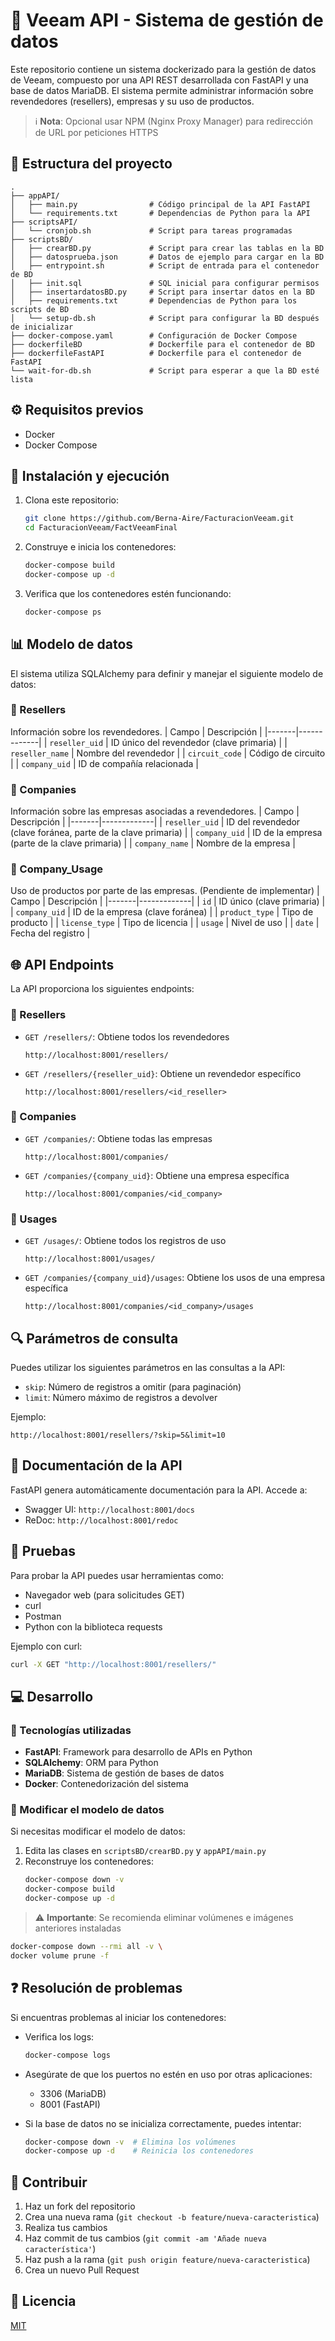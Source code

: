 # 🚀 Veeam API - Sistema de gestión de datos

Este repositorio contiene un sistema dockerizado para la gestión de datos de Veeam, compuesto por una API REST desarrollada con FastAPI y una base de datos MariaDB. El sistema permite administrar información sobre revendedores (resellers), empresas y su uso de productos.

> ℹ️ **Nota**: Opcional usar NPM (Nginx Proxy Manager) para redirección de URL por peticiones HTTPS

## 📁 Estructura del proyecto

```
.
├── appAPI/
│   ├── main.py                # Código principal de la API FastAPI
│   └── requirements.txt       # Dependencias de Python para la API
├── scriptsAPI/
│   └── cronjob.sh             # Script para tareas programadas
├── scriptsBD/
│   ├── crearBD.py             # Script para crear las tablas en la BD
│   ├── datosprueba.json       # Datos de ejemplo para cargar en la BD
│   ├── entrypoint.sh          # Script de entrada para el contenedor de BD
│   ├── init.sql               # SQL inicial para configurar permisos
│   ├── insertardatosBD.py     # Script para insertar datos en la BD
│   ├── requirements.txt       # Dependencias de Python para los scripts de BD
│   └── setup-db.sh            # Script para configurar la BD después de inicializar
├── docker-compose.yaml        # Configuración de Docker Compose
├── dockerfileBD               # Dockerfile para el contenedor de BD
├── dockerfileFastAPI          # Dockerfile para el contenedor de FastAPI
└── wait-for-db.sh             # Script para esperar a que la BD esté lista
```

## ⚙️ Requisitos previos

- Docker
- Docker Compose

## 🔧 Instalación y ejecución

1. Clona este repositorio:
   ```bash
   git clone https://github.com/Berna-Aire/FacturacionVeeam.git
   cd FacturacionVeeam/FactVeeamFinal
   ```

2. Construye e inicia los contenedores:
   ```bash
   docker-compose build
   docker-compose up -d
   ```

3. Verifica que los contenedores estén funcionando:
   ```bash
   docker-compose ps
   ```

## 📊 Modelo de datos

El sistema utiliza SQLAlchemy para definir y manejar el siguiente modelo de datos:

### 🔹 Resellers

Información sobre los revendedores.
| Campo | Descripción |
|-------|-------------|
| `reseller_uid` | ID único del revendedor (clave primaria) |
| `reseller_name` | Nombre del revendedor |
| `circuit_code` | Código de circuito |
| `company_uid` | ID de compañía relacionada |

### 🔹 Companies

Información sobre las empresas asociadas a revendedores.
| Campo | Descripción |
|-------|-------------|
| `reseller_uid` | ID del revendedor (clave foránea, parte de la clave primaria) |
| `company_uid` | ID de la empresa (parte de la clave primaria) |
| `company_name` | Nombre de la empresa |

### 🔹 Company_Usage

Uso de productos por parte de las empresas. (Pendiente de implementar)
| Campo | Descripción |
|-------|-------------|
| `id` | ID único (clave primaria) |
| `company_uid` | ID de la empresa (clave foránea) |
| `product_type` | Tipo de producto |
| `license_type` | Tipo de licencia |
| `usage` | Nivel de uso |
| `date` | Fecha del registro |

## 🌐 API Endpoints

La API proporciona los siguientes endpoints:

### 🔸 Resellers

- `GET /resellers/`: Obtiene todos los revendedores
  ```
  http://localhost:8001/resellers/
  ```

- `GET /resellers/{reseller_uid}`: Obtiene un revendedor específico
  ```
  http://localhost:8001/resellers/<id_reseller>
  ```

### 🔸 Companies

- `GET /companies/`: Obtiene todas las empresas
  ```
  http://localhost:8001/companies/
  ```

- `GET /companies/{company_uid}`: Obtiene una empresa específica
  ```
  http://localhost:8001/companies/<id_company>
  ```

### 🔸 Usages

- `GET /usages/`: Obtiene todos los registros de uso
  ```
  http://localhost:8001/usages/
  ```

- `GET /companies/{company_uid}/usages`: Obtiene los usos de una empresa específica
  ```
  http://localhost:8001/companies/<id_company>/usages
  ```

## 🔍 Parámetros de consulta

Puedes utilizar los siguientes parámetros en las consultas a la API:

- `skip`: Número de registros a omitir (para paginación)
- `limit`: Número máximo de registros a devolver

Ejemplo:
```
http://localhost:8001/resellers/?skip=5&limit=10
```

## 📝 Documentación de la API

FastAPI genera automáticamente documentación para la API. Accede a:

- Swagger UI: `http://localhost:8001/docs`
- ReDoc: `http://localhost:8001/redoc`

## 🧪 Pruebas

Para probar la API puedes usar herramientas como:

- Navegador web (para solicitudes GET)
- curl
- Postman
- Python con la biblioteca requests

Ejemplo con curl:
```bash
curl -X GET "http://localhost:8001/resellers/"
```

## 💻 Desarrollo

### 🔧 Tecnologías utilizadas

- **FastAPI**: Framework para desarrollo de APIs en Python
- **SQLAlchemy**: ORM para Python
- **MariaDB**: Sistema de gestión de bases de datos
- **Docker**: Contenedorización del sistema

### 🔄 Modificar el modelo de datos

Si necesitas modificar el modelo de datos:

1. Edita las clases en `scriptsBD/crearBD.py` y `appAPI/main.py`
2. Reconstruye los contenedores:
   ```bash
   docker-compose down -v
   docker-compose build
   docker-compose up -d
   ```
   
> ⚠️ **Importante**: Se recomienda eliminar volúmenes e imágenes anteriores instaladas 
```bash
docker-compose down --rmi all -v \
docker volume prune -f
```

## ❓ Resolución de problemas

Si encuentras problemas al iniciar los contenedores:

- Verifica los logs:
  ```bash
  docker-compose logs
  ```

- Asegúrate de que los puertos no estén en uso por otras aplicaciones:
  - 3306 (MariaDB)
  - 8001 (FastAPI)

- Si la base de datos no se inicializa correctamente, puedes intentar:
  ```bash
  docker-compose down -v  # Elimina los volúmenes
  docker-compose up -d    # Reinicia los contenedores
  ```

## 👥 Contribuir

1. Haz un fork del repositorio
2. Crea una nueva rama (`git checkout -b feature/nueva-caracteristica`)
3. Realiza tus cambios
4. Haz commit de tus cambios (`git commit -am 'Añade nueva característica'`)
5. Haz push a la rama (`git push origin feature/nueva-caracteristica`)
6. Crea un nuevo Pull Request

## 📄 Licencia

[MIT](LICENSE)
